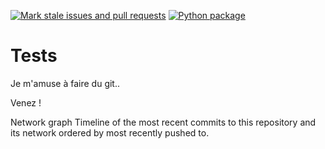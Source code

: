 [![Mark stale issues and pull requests](https://github.com/julesxxl/Tests/actions/workflows/stale.yml/badge.svg)](https://github.com/julesxxl/Tests/actions/workflows/stale.yml) [![Python package](https://github.com/julesxxl/Tests/actions/workflows/python-package.yml/badge.svg?event=repository_dispatch)](https://github.com/julesxxl/Tests/actions/workflows/python-package.yml)

# Tests

Je m'amuse à faire du git..

Venez !

Network graph
Timeline of the most recent commits to this repository and its network ordered by most recently pushed to.

